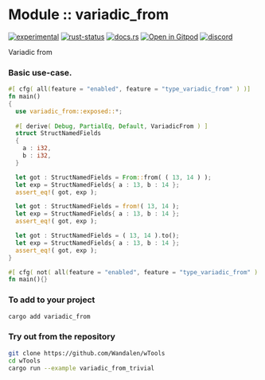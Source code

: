 <!-- {{# generate.module_header{} #}} -->

# Module :: variadic_from
<!--{ generate.module_header.start() }-->
 [![experimental](https://raster.shields.io/static/v1?label=&message=experimental&color=orange)](https://github.com/emersion/stability-badges#experimental) [![rust-status](https://github.com/Wandalen/wTools/actions/workflows/module_variadic_from_push.yml/badge.svg)](https://github.com/Wandalen/wTools/actions/workflows/module_variadic_from_push.yml) [![docs.rs](https://img.shields.io/docsrs/variadic_from?color=e3e8f0&logo=docs.rs)](https://docs.rs/variadic_from) [![Open in Gitpod](https://raster.shields.io/static/v1?label=try&message=online&color=eee&logo=gitpod&logoColor=eee)](https://gitpod.io/#RUN_PATH=.,SAMPLE_FILE=module/core/variadic_from/examples/variadic_from_trivial.rs,RUN_POSTFIX=--example%20/home/sakapoi/Документи/wTools_fork/module/core/variadic_from/examples/variadic_from_trivial/https://github.com/Wandalen/wTools) [![discord](https://img.shields.io/discord/872391416519737405?color=eee&logo=discord&logoColor=eee&label=ask)](https://discord.gg/m3YfbXpUUY)
<!--{ generate.module_header.end }-->

Variadic from

### Basic use-case.

<!-- {{# generate.module{} #}} -->

```rust
#[ cfg( all(feature = "enabled", feature = "type_variadic_from" ) )]
fn main()
{
  use variadic_from::exposed::*;
  
  #[ derive( Debug, PartialEq, Default, VariadicFrom ) ]
  struct StructNamedFields
  {
    a : i32,
    b : i32,
  }

  let got : StructNamedFields = From::from( ( 13, 14 ) );
  let exp = StructNamedFields{ a : 13, b : 14 };
  assert_eq!( got, exp );

  let got : StructNamedFields = from!( 13, 14 );
  let exp = StructNamedFields{ a : 13, b : 14 };
  assert_eq!( got, exp );

  let got : StructNamedFields = ( 13, 14 ).to();
  let exp = StructNamedFields{ a : 13, b : 14 };
  assert_eq!( got, exp );
}

#[ cfg( not( all(feature = "enabled", feature = "type_variadic_from" ) ) ) ]
fn main(){}
```

### To add to your project

```sh
cargo add variadic_from
```

### Try out from the repository

```sh
git clone https://github.com/Wandalen/wTools
cd wTools
cargo run --example variadic_from_trivial
```
